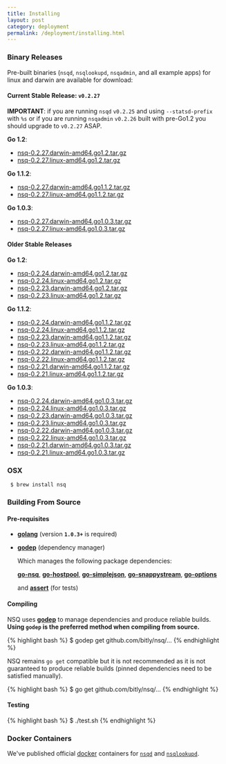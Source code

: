 ```yaml
--- 
title: Installing
layout: post
category: deployment
permalink: /deployment/installing.html
---
```


### <a name="binary">Binary Releases</a>

Pre-built binaries (`nsqd`, `nsqlookupd`, `nsqadmin`, and all example apps) for linux and darwin are
available for download:

#### Current Stable Release: **`v0.2.27`**

**IMPORTANT**: if you are running `nsqd` `v0.2.25` and using `--statsd-prefix` with `%s` or if you are
running `nsqadmin` `v0.2.26` built with pre-Go1.2 you should upgrade to `v0.2.27` ASAP.

**Go 1.2**:

 * [nsq-0.2.27.darwin-amd64.go1.2.tar.gz][0.2.27_darwin_go12]
 * [nsq-0.2.27.linux-amd64.go1.2.tar.gz][0.2.27_linux_go12]

**Go 1.1.2**:

 * [nsq-0.2.27.darwin-amd64.go1.1.2.tar.gz][0.2.27_darwin_go112]
 * [nsq-0.2.27.linux-amd64.go1.1.2.tar.gz][0.2.27_linux_go112]

**Go 1.0.3**:

 * [nsq-0.2.27.darwin-amd64.go1.0.3.tar.gz][0.2.27_darwin]
 * [nsq-0.2.27.linux-amd64.go1.0.3.tar.gz][0.2.27_linux]

#### Older Stable Releases

**Go 1.2**:

 * [nsq-0.2.24.darwin-amd64.go1.2.tar.gz][0.2.24_darwin_go12]
 * [nsq-0.2.24.linux-amd64.go1.2.tar.gz][0.2.24_linux_go12]
 * [nsq-0.2.23.darwin-amd64.go1.2.tar.gz][0.2.23_darwin_go12]
 * [nsq-0.2.23.linux-amd64.go1.2.tar.gz][0.2.23_linux_go12]

**Go 1.1.2**:

 * [nsq-0.2.24.darwin-amd64.go1.1.2.tar.gz][0.2.24_darwin_go112]
 * [nsq-0.2.24.linux-amd64.go1.1.2.tar.gz][0.2.24_linux_go112]
 * [nsq-0.2.23.darwin-amd64.go1.1.2.tar.gz][0.2.23_darwin_go112]
 * [nsq-0.2.23.linux-amd64.go1.1.2.tar.gz][0.2.23_linux_go112]
 * [nsq-0.2.22.darwin-amd64.go1.1.2.tar.gz][0.2.22_darwin_go112]
 * [nsq-0.2.22.linux-amd64.go1.1.2.tar.gz][0.2.22_linux_go112]
 * [nsq-0.2.21.darwin-amd64.go1.1.2.tar.gz][0.2.21_darwin_go112]
 * [nsq-0.2.21.linux-amd64.go1.1.2.tar.gz][0.2.21_linux_go112]

**Go 1.0.3**:

 * [nsq-0.2.24.darwin-amd64.go1.0.3.tar.gz][0.2.24_darwin]
 * [nsq-0.2.24.linux-amd64.go1.0.3.tar.gz][0.2.24_linux]
 * [nsq-0.2.23.darwin-amd64.go1.0.3.tar.gz][0.2.23_darwin]
 * [nsq-0.2.23.linux-amd64.go1.0.3.tar.gz][0.2.23_linux]
 * [nsq-0.2.22.darwin-amd64.go1.0.3.tar.gz][0.2.22_darwin]
 * [nsq-0.2.22.linux-amd64.go1.0.3.tar.gz][0.2.22_linux]
 * [nsq-0.2.21.darwin-amd64.go1.0.3.tar.gz][0.2.21_darwin]
 * [nsq-0.2.21.linux-amd64.go1.0.3.tar.gz][0.2.21_linux]

### OSX

     $ brew install nsq

### Building From Source

#### Pre-requisites

 * **[golang](http://golang.org/doc/install)** (version **`1.0.3+`** is required)
 * **[godep](https://github.com/kr/godep)** (dependency manager)

    Which manages the following package dependencies:
    
    **[go-nsq](https://github.com/bitly/go-nsq)**,
    **[go-hostpool](https://github.com/bitly/go-hostpool)**,
    **[go-simplejson](https://github.com/bitly/go-simplejson)**,
    **[go-snappystream](https://github.com/mreiferson/go-snappystream)**,
    **[go-options](https://github.com/mreiferson/go-options)**
    
    and **[assert](https://github.com/bmizerany/assert)** (for tests)

#### Compiling

NSQ uses **[godep](https://github.com/kr/godep)** to manage dependencies and produce reliable
builds.  **Using `godep` is the preferred method when compiling from source.**

{% highlight bash %}
$ godep get github.com/bitly/nsq/...
{% endhighlight %}

NSQ remains `go get` compatible but it is not recommended as it is not guaranteed to
produce reliable builds (pinned dependencies need to be satisfied manually).

{% highlight bash %}
$ go get github.com/bitly/nsq/...
{% endhighlight %}

#### Testing

{% highlight bash %}
$ ./test.sh
{% endhighlight %}

### Docker Containers

We've published official [docker][docker] containers for [`nsqd`][docker_nsqd] and
[`nsqlookupd`][docker_nsqlookupd].

[0.2.27_darwin_go12]: https://s3.amazonaws.com/bitly-downloads/nsq/nsq-0.2.27.darwin-amd64.go1.2.tar.gz
[0.2.27_linux_go12]: https://s3.amazonaws.com/bitly-downloads/nsq/nsq-0.2.27.linux-amd64.go1.2.tar.gz
[0.2.27_darwin]: https://s3.amazonaws.com/bitly-downloads/nsq/nsq-0.2.27.darwin-amd64.go1.0.3.tar.gz
[0.2.27_linux]: https://s3.amazonaws.com/bitly-downloads/nsq/nsq-0.2.27.linux-amd64.go1.0.3.tar.gz
[0.2.27_darwin_go112]: https://s3.amazonaws.com/bitly-downloads/nsq/nsq-0.2.27.darwin-amd64.go1.1.2.tar.gz
[0.2.27_linux_go112]: https://s3.amazonaws.com/bitly-downloads/nsq/nsq-0.2.27.linux-amd64.go1.1.2.tar.gz

[0.2.24_darwin_go12]: https://s3.amazonaws.com/bitly-downloads/nsq/nsq-0.2.24.darwin-amd64.go1.2.tar.gz
[0.2.24_linux_go12]: https://s3.amazonaws.com/bitly-downloads/nsq/nsq-0.2.24.linux-amd64.go1.2.tar.gz
[0.2.24_darwin]: https://s3.amazonaws.com/bitly-downloads/nsq/nsq-0.2.24.darwin-amd64.go1.0.3.tar.gz
[0.2.24_linux]: https://s3.amazonaws.com/bitly-downloads/nsq/nsq-0.2.24.linux-amd64.go1.0.3.tar.gz
[0.2.24_darwin_go112]: https://s3.amazonaws.com/bitly-downloads/nsq/nsq-0.2.24.darwin-amd64.go1.1.2.tar.gz
[0.2.24_linux_go112]: https://s3.amazonaws.com/bitly-downloads/nsq/nsq-0.2.24.linux-amd64.go1.1.2.tar.gz

[0.2.23_darwin_go12]: https://s3.amazonaws.com/bitly-downloads/nsq/nsq-0.2.23.darwin-amd64.go1.2.tar.gz
[0.2.23_linux_go12]: https://s3.amazonaws.com/bitly-downloads/nsq/nsq-0.2.23.linux-amd64.go1.2.tar.gz
[0.2.23_darwin]: https://s3.amazonaws.com/bitly-downloads/nsq/nsq-0.2.23.darwin-amd64.go1.0.3.tar.gz
[0.2.23_linux]: https://s3.amazonaws.com/bitly-downloads/nsq/nsq-0.2.23.linux-amd64.go1.0.3.tar.gz
[0.2.23_darwin_go112]: https://s3.amazonaws.com/bitly-downloads/nsq/nsq-0.2.23.darwin-amd64.go1.1.2.tar.gz
[0.2.23_linux_go112]: https://s3.amazonaws.com/bitly-downloads/nsq/nsq-0.2.23.linux-amd64.go1.1.2.tar.gz

[0.2.22_darwin]: https://s3.amazonaws.com/bitly-downloads/nsq/nsq-0.2.22.darwin-amd64.go1.0.3.tar.gz
[0.2.22_linux]: https://s3.amazonaws.com/bitly-downloads/nsq/nsq-0.2.22.linux-amd64.go1.0.3.tar.gz
[0.2.22_darwin_go112]: https://s3.amazonaws.com/bitly-downloads/nsq/nsq-0.2.22.darwin-amd64.go1.1.2.tar.gz
[0.2.22_linux_go112]: https://s3.amazonaws.com/bitly-downloads/nsq/nsq-0.2.22.linux-amd64.go1.1.2.tar.gz

[0.2.21_darwin_go112]: https://s3.amazonaws.com/bitly-downloads/nsq/nsq-0.2.21.darwin-amd64.go1.1.2.tar.gz
[0.2.21_linux_go112]: https://s3.amazonaws.com/bitly-downloads/nsq/nsq-0.2.21.linux-amd64.go1.1.2.tar.gz
[0.2.21_darwin]: https://s3.amazonaws.com/bitly-downloads/nsq/nsq-0.2.21.darwin-amd64.go1.0.3.tar.gz
[0.2.21_linux]: https://s3.amazonaws.com/bitly-downloads/nsq/nsq-0.2.21.linux-amd64.go1.0.3.tar.gz

[docker]: https://docker.io/
[docker_nsqd]: https://index.docker.io/u/mreiferson/nsqd/
[docker_nsqlookupd]: https://index.docker.io/u/mreiferson/nsqlookupd/
